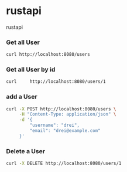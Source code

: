# rustapi
rustapi

### Get all User
```bash
curl http://localhost:8080/users
```
### Get all User by id

```bash
curl     http://localhost:8080/users/1
```

### add a User
```bash
curl -X POST http://localhost:8080/users \
     -H "Content-Type: application/json" \
     -d '{
         "username": "drei",
         "email": "drei@example.com"
     }'
```
### Delete a User
```bash
curl -X DELETE http://localhost:8080/users/1
```




